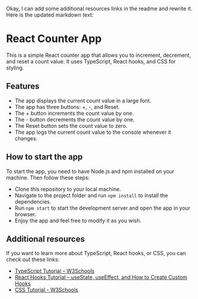 Okay, I can add some additional resources links in the readme and rewrite it. Here is the updated markdown text:

# React Counter App

This is a simple React counter app that allows you to increment, decrement, and reset a count value. It uses TypeScript, React hooks, and CSS for styling.

## Features

- The app displays the current count value in a large font.
- The app has three buttons: +, -, and Reset.
- The + button increments the count value by one.
- The - button decrements the count value by one.
- The Reset button sets the count value to zero.
- The app logs the current count value to the console whenever it changes.

## How to start the app

To start the app, you need to have Node.js and npm installed on your machine. Then follow these steps:

- Clone this repository to your local machine.
- Navigate to the project folder and run `npm install` to install the dependencies.
- Run `npm start` to start the development server and open the app in your browser.
- Enjoy the app and feel free to modify it as you wish.

## Additional resources

If you want to learn more about TypeScript, React hooks, or CSS, you can check out these links:

- [TypeScript Tutorial – W3Schools](^7^)
- [React Hooks Tutorial – useState, useEffect, and How to Create Custom Hooks](^1^)
- [CSS Tutorial - W3Schools](https://www.w3schools.com/css/default.asp)
